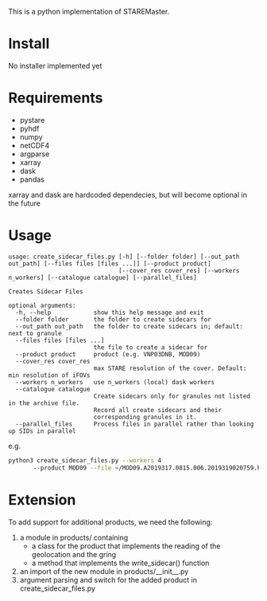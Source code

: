 This is a python implementation of STAREMaster.


# Install
No installer implemented yet

# Requirements

* pystare
* pyhdf
* numpy
* netCDF4
* argparse
* xarray
* dask
* pandas

xarray and dask are hardcoded dependecies, but will become optional in the future

# Usage

```
usage: create_sidecar_files.py [-h] [--folder folder] [--out_path out_path] [--files files [files ...]] [--product product]
                               [--cover_res cover_res] [--workers n_workers] [--catalogue catalogue] [--parallel_files]

Creates Sidecar Files

optional arguments:
  -h, --help            show this help message and exit
  --folder folder       the folder to create sidecars for
  --out_path out_path   the folder to create sidecars in; default: next to granule
  --files files [files ...]
                        the file to create a sidecar for
  --product product     product (e.g. VNP03DNB, MOD09)
  --cover_res cover_res
                        max STARE resolution of the cover. Default: min resolution of iFOVs
  --workers n_workers   use n_workers (local) dask workers
  --catalogue catalogue
                        Create sidecars only for granules not listed in the archive file. 
                        Record all create sidecars and their
                        corresponding granules in it.
  --parallel_files      Process files in parallel rather than looking up SIDs in parallel

```

e.g.

```bash
python3 create_sidecar_files.py --workers 4 
       --product MOD09 --file ~/MOD09.A2019317.0815.006.2019319020759.hdf
```

# Extension
To add support for additional products, we need the following:

1. a module in products/ containing 
    * a class for the product that implements the reading of the geolocation and the gring 
    * a method that implements the write_sidecar() function
2. an import of the new module in products/\_\_init\_\_.py
3. argument parsing and switch for the added product in create_sidecar_files.py


